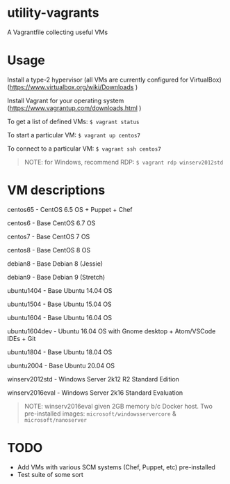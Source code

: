 utility-vagrants
================

A Vagrantfile collecting useful VMs

Usage
=====

Install a type-2 hypervisor (all VMs are currently configured
for VirtualBox) (https://www.virtualbox.org/wiki/Downloads )

Install Vagrant for your operating system (https://www.vagrantup.com/downloads.html )

To get a list of defined VMs: `$ vagrant status`

To start a particular VM: `$ vagrant up centos7`

To connect to a particular VM:
`$ vagrant ssh centos7`

>NOTE: for Windows, recommend RDP: `$ vagrant rdp winserv2012std`


VM descriptions
===============

centos65 - CentOS 6.5 OS + Puppet + Chef

centos6 - Base CentOS 6.7 OS

centos7 - Base CentOS 7 OS

centos8 - Base CentOS 8 OS

debian8 - Base Debian 8 (Jessie)

debian9 - Base Debian 9 (Stretch)

ubuntu1404 - Base Ubuntu 14.04 OS

ubuntu1504 - Base Ubuntu 15.04 OS

ubuntu1604 - Base Ubuntu 16.04 OS

ubuntu1604dev - Ubuntu 16.04 OS with Gnome desktop + Atom/VSCode IDEs + Git

ubuntu1804 - Base Ubuntu 18.04 OS

ubuntu2004 - Base Ubuntu 20.04 OS

winserv2012std - Windows Server 2k12 R2 Standard Edition

winserv2016eval - Windows Server 2k16 Standard Evaluation

>NOTE: winserv2016eval given 2GB memory b/c Docker host. Two pre-installed images: `microsoft/windowsservercore` & `microsoft/nanoserver`

TODO
====

* Add VMs with various SCM systems (Chef, Puppet, etc) pre-installed
* Test suite of some sort
